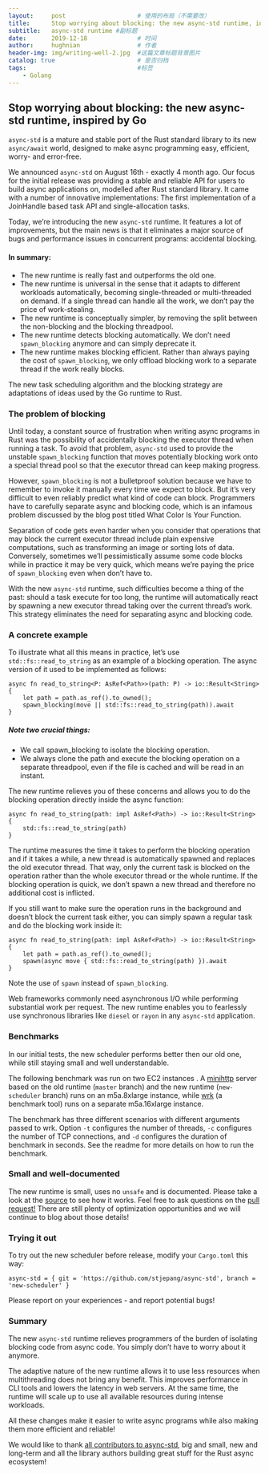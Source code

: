```yaml
---
layout:     post   				    # 使用的布局（不需要改）
title:      Stop worrying about blocking: the new async-std runtime, inspired by Go # 标题 
subtitle:   async-std runtime #副标题
date:       2019-12-18 				# 时间
author:     hughnian 				# 作者
header-img: img/writing-well-2.jpg 	#这篇文章标题背景图片
catalog: true 						# 是否归档
tags:								#标签
    - Golang
---
```


## Stop worrying about blocking: the new async-std runtime, inspired by Go

`async-std` is a mature and stable port of the Rust standard library to its new `async/await` world, designed to make async programming easy, efficient, worry- and error-free.

We announced `async-std` on August 16th - exactly 4 month ago. Our focus for the initial release was providing a stable and reliable API for users to build async applications on, modelled after Rust standard library. It came with a number of innovative implementations: The first implementation of a JoinHandle based task API and single-allocation tasks.

Today, we’re introducing the new `async-std` runtime. It features a lot of improvements, but the main news is that it eliminates a major source of bugs and performance issues in concurrent programs: accidental blocking.


#### In summary:

- The new runtime is really fast and outperforms the old one.
- The new runtime is universal in the sense that it adapts to different workloads automatically, becoming single-threaded or multi-threaded on demand. If a single thread can handle all the work, we don’t pay the price of work-stealing.
- The new runtime is conceptually simpler, by removing the split between the non-blocking and the blocking threadpool.
- The new runtime detects blocking automatically. We don’t need `spawn_blocking` anymore and can simply deprecate it.
- The new runtime makes blocking efficient. Rather than always paying the cost of `spawn_blocking`, we only offload blocking work to a separate thread if the work really blocks.

The new task scheduling algorithm and the blocking strategy are adaptations of ideas used by the Go runtime to Rust.

### The problem of blocking

Until today, a constant source of frustration when writing async programs in Rust was the possibility of accidentally blocking the executor thread when running a task. To avoid that problem, `async-std` used to provide the unstable `spawn_blocking` function that moves potentially blocking work onto a special thread pool so that the executor thread can keep making progress.

However, `spawn_blocking` is not a bulletproof solution because we have to remember to invoke it manually every time we expect to block. But it’s very difficult to even reliably predict what kind of code can block. Programmers have to carefully separate async and blocking code, which is an infamous problem discussed by the blog post titled What Color Is Your Function.

Separation of code gets even harder when you consider that operations that may block the current executor thread include plain expensive computations, such as transforming an image or sorting lots of data. Conversely, sometimes we’ll pessimistically assume some code blocks while in practice it may be very quick, which means we’re paying the price of `spawn_blocking` even when don’t have to.

With the new ``async-std`` runtime, such difficulties become a thing of the past: should a task execute for too long, the runtime will automatically react by spawning a new executor thread taking over the current thread’s work. This strategy eliminates the need for separating async and blocking code.

### A concrete example
To illustrate what all this means in practice, let’s use `std::fs::read_to_string` as an example of a blocking operation. The async version of it used to be implemented as follows:

```
async fn read_to_string<P: AsRef<Path>>(path: P) -> io::Result<String> {
    let path = path.as_ref().to_owned();
    spawn_blocking(move || std::fs::read_to_string(path)).await
}
```

##### Note two crucial things:
- We call spawn_blocking to isolate the blocking operation.
- We always clone the path and execute the blocking operation on a separate threadpool, even if the file is cached and will be read in an instant.

The new runtime relieves you of these concerns and allows you to do the blocking operation directly inside the async function:

```
async fn read_to_string(path: impl AsRef<Path>) -> io::Result<String> {
    std::fs::read_to_string(path)
}
```

The runtime measures the time it takes to perform the blocking operation and if it takes a while, a new thread is automatically spawned and replaces the old executor thread. That way, only the current task is blocked on the operation rather than the whole executor thread or the whole runtime. If the blocking operation is quick, we don’t spawn a new thread and therefore no additional cost is inflicted.

If you still want to make sure the operation runs in the background and doesn’t block the current task either, you can simply spawn a regular task and do the blocking work inside it:

```
async fn read_to_string(path: impl AsRef<Path>) -> io::Result<String> {
    let path = path.as_ref().to_owned();
    spawn(async move { std::fs::read_to_string(path) }).await
}
```

Note the use of `spawn` instead of `spawn_blocking`.

Web frameworks commonly need asynchronous I/O while performing substantial work per request. The new runtime enables you to fearlessly use synchronous libraries like `diesel` or `rayon` in any `async-std` application.

### Benchmarks
In our initial tests, the new scheduler performs better then our old one, while still staying small and well understandable.

The following benchmark was run on two EC2 instances . A [minihttp](https://github.com/stjepang/minihttp) server based on the old runtime (`master` branch) and the new runtime (`new-scheduler` branch) runs on an m5a.8xlarge instance, while [wrk](https://github.com/wg/wrk) (a benchmark tool) runs on a separate m5a.16xlarge instance.

The benchmark has three different scenarios with different arguments passed to wrk. Option `-t` configures the number of threads, `-c` configures the number of TCP connections, and `-d` configures the duration of benchmark in seconds. See the readme for more details on how to run the benchmark.

### Small and well-documented
The new runtime is small, uses no `unsafe` and is documented. Please take a look at the [source](https://github.com/stjepang/async-std/tree/new-scheduler/src/rt) to see how it works. Feel free to ask questions on the [pull request!](https://github.com/async-rs/async-std/pull/631) There are still plenty of optimization opportunities and we will continue to blog about those details!

### Trying it out
To try out the new scheduler before release, modify your `Cargo.toml` this way:

```
async-std = { git = 'https://github.com/stjepang/async-std', branch = 'new-scheduler' }
```
Please report on your experiences - and report potential bugs!

### Summary
The new `async-std` runtime relieves programmers of the burden of isolating blocking code from async code. You simply don’t have to worry about it anymore.

The adaptive nature of the new runtime allows it to use less resources when multithreading does not bring any benefit. This improves performance in CLI tools and lowers the latency in web servers. At the same time, the runtime will scale up to use all available resources during intense workloads.

All these changes make it easier to write async programs while also making them more efficient and reliable!

We would like to thank [all contributors to async-std](https://github.com/async-rs/async-std/graphs/contributors), big and small, new and long-term and all the library authors building great stuff for the Rust async ecosystem!